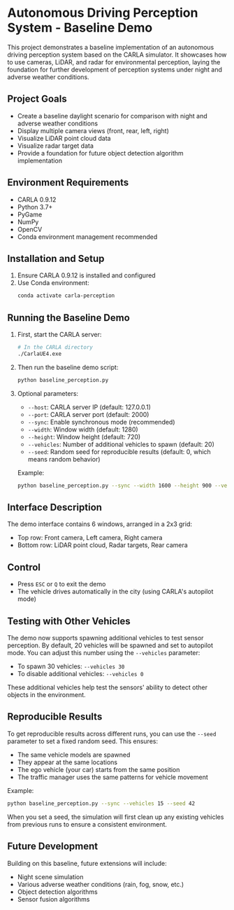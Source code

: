 # Autonomous Driving Perception System - Baseline Demo

This project demonstrates a baseline implementation of an autonomous driving perception system based on the CARLA simulator. It showcases how to use cameras, LiDAR, and radar for environmental perception, laying the foundation for further development of perception systems under night and adverse weather conditions.

## Project Goals

- Create a baseline daylight scenario for comparison with night and adverse weather conditions
- Display multiple camera views (front, rear, left, right)
- Visualize LiDAR point cloud data
- Visualize radar target data
- Provide a foundation for future object detection algorithm implementation

## Environment Requirements

- CARLA 0.9.12
- Python 3.7+
- PyGame
- NumPy
- OpenCV
- Conda environment management recommended

## Installation and Setup

1. Ensure CARLA 0.9.12 is installed and configured
2. Use Conda environment:
   ```bash
   conda activate carla-perception
   ```

## Running the Baseline Demo

1. First, start the CARLA server:
   ```bash
   # In the CARLA directory
   ./CarlaUE4.exe
   ```

2. Then run the baseline demo script:
   ```bash
   python baseline_perception.py
   ```

3. Optional parameters:
   - `--host`: CARLA server IP (default: 127.0.0.1)
   - `--port`: CARLA server port (default: 2000)
   - `--sync`: Enable synchronous mode (recommended)
   - `--width`: Window width (default: 1280)
   - `--height`: Window height (default: 720)
   - `--vehicles`: Number of additional vehicles to spawn (default: 20)
   - `--seed`: Random seed for reproducible results (default: 0, which means random behavior)

   Example:
   ```bash
   python baseline_perception.py --sync --width 1600 --height 900 --vehicles 30 --seed 42
   ```

## Interface Description

The demo interface contains 6 windows, arranged in a 2x3 grid:

- Top row: Front camera, Left camera, Right camera
- Bottom row: LiDAR point cloud, Radar targets, Rear camera

## Control

- Press `ESC` or `Q` to exit the demo
- The vehicle drives automatically in the city (using CARLA's autopilot mode)

## Testing with Other Vehicles

The demo now supports spawning additional vehicles to test sensor perception. By default, 20 vehicles will be spawned and set to autopilot mode. You can adjust this number using the `--vehicles` parameter:

- To spawn 30 vehicles: `--vehicles 30`
- To disable additional vehicles: `--vehicles 0`

These additional vehicles help test the sensors' ability to detect other objects in the environment.

## Reproducible Results

To get reproducible results across different runs, you can use the `--seed` parameter to set a fixed random seed. This ensures:

- The same vehicle models are spawned
- They appear at the same locations
- The ego vehicle (your car) starts from the same position
- The traffic manager uses the same patterns for vehicle movement

Example:
```bash
python baseline_perception.py --sync --vehicles 15 --seed 42
```

When you set a seed, the simulation will first clean up any existing vehicles from previous runs to ensure a consistent environment.

## Future Development

Building on this baseline, future extensions will include:
- Night scene simulation
- Various adverse weather conditions (rain, fog, snow, etc.)
- Object detection algorithms
- Sensor fusion algorithms 